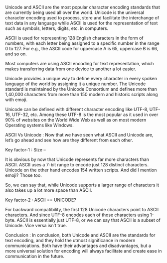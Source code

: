 Unicode and ASCII are the most popular character encoding standards that are currently 
being used all over the world. Unicode is the universal character encoding used to process, 
store and facilitate the interchange of text data in any language while ASCII is used for 
the representation of text such as symbols, letters, digits, etc. in computers.

ASCII is used for representing 128 English characters in the form of numbers, with each 
letter being assigned to a specific number in the range 0 to 127. For e.g., the ASCII code 
for uppercase A is 65, uppercase B is 66, and so on.

Most computers are using ASCII encoding for text representation, which makes transferring 
data from one device to another a lot easier.

Unicode provides a unique way to define every character in every spoken language of the 
world by assigning it a unique number. The Unicode standard is maintained by the Unicode 
Consortium and defines more than 1,40,000 characters from more than 150 modern and historic 
scripts along with emoji.

Unicode can be defined with different character encoding like UTF-8, UTF-16, UTF-32, etc. 
Among these UTF-8 is the most popular as it used in over 90% of websites on the World Wide 
Web as well as on most modern Operating systems like Windows.

ASCII Vs Unicode :
Now that we have seen what ASCII and Unicode are, let’s go ahead and see how are they 
different from each other.

Key factor-1 :
Size –

It is obvious by now that Unicode represents far more characters than ASCII. ASCII uses a 
7-bit range to encode just 128 distinct characters. Unicode on the other hand encodes 154 
written scripts. And did I mention emoji? Those too.

So, we can say that, while Unicode supports a larger range of characters it also takes up 
a lot more space than ASCII. 

Key factor-2 :
ASCII == UNICODE?

For backward compatibility, the first 128 Unicode characters point to ASCII characters. 
And since UTF-8 encodes each of those characters using 1-byte. 
ASCII is essentially just UTF-8, or we can say that ASCII is a subset of Unicode. Vice 
versa isn’t true.

Conclusion :
In conclusion, both Unicode and ASCII are the standards for text encoding, and they hold 
the utmost significance in modern communications. Both have their advantages and 
disadvantages, but a more universal solution for encoding will always facilitate and 
create ease in communication in the future.



